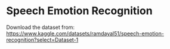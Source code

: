 # Speech Emotion Recognition

Download the dataset from: https://www.kaggle.com/datasets/ramdayal51/speech-emotion-recognition?select=Dataset-1